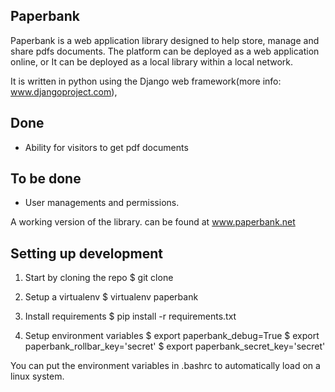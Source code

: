 ## Paperbank 

Paperbank is a web application library designed to help store, manage and share pdfs documents.
The platform can be deployed as a web application online, or It can be deployed as a local
library within a local network.

It is written in python using the Django web framework(more info: www.djangoproject.com),

## Done
* Ability for visitors to get pdf documents

## To be done
* User managements  and permissions.

A working version of the library. can be found at www.paperbank.net

## Setting up development

1. Start by cloning the repo
$ git clone 

2. Setup a virtualenv 
$ virtualenv paperbank

3. Install requirements
$ pip install -r requirements.txt

4. Setup environment variables
$ export paperbank_debug=True
$ export paperbank_rollbar_key='secret'
$ export paperbank_secret_key='secret'

You can put the environment variables in .bashrc to automatically load on a linux system.
